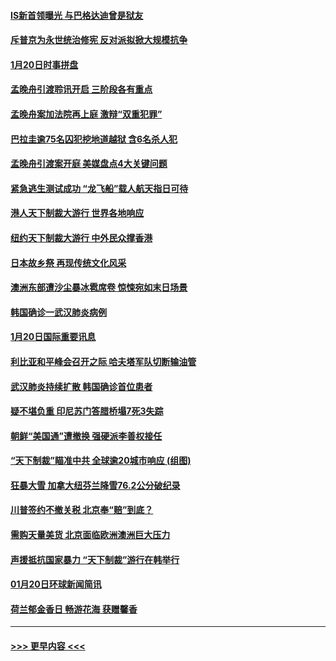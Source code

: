 #### [IS新首领曝光 与巴格达迪曾是狱友](../pages/prog202/a102757122.md?t=01211301) 
#### [斥普京为永世统治修宪 反对派拟掀大规模抗争](../pages/prog202/a102757022.md?t=01211301) 
#### [1月20日时事拼盘](../pages/prog202/a102757036.md?t=01211301) 
#### [孟晚舟引渡聆讯开启 三阶段各有重点](../pages/prog202/a102757006.md?t=01211301) 
#### [孟晚舟案加法院再上庭 激辩“双重犯罪”](../pages/prog202/a102756996.md?t=01211301) 
#### [巴拉圭逾75名囚犯挖地道越狱 含6名杀人犯](../pages/prog202/a102756968.md?t=01211301) 
#### [孟晚舟引渡案开庭 美媒盘点4大关键问题](../pages/prog202/a102756917.md?t=01211301) 
#### [紧急逃生测试成功 “龙飞船”载人航天指日可待](../pages/prog202/a102756957.md?t=01211301) 
#### [港人天下制裁大游行 世界各地响应](../pages/prog202/a102756878.md?t=01211301) 
#### [纽约天下制裁大游行 中外民众撑香港](../pages/prog202/a102756875.md?t=01211301) 
#### [日本故乡祭 再现传统文化风采](../pages/prog202/a102756778.md?t=01211301) 
#### [澳洲东部遭沙尘暴冰雹席卷 惊悚宛如末日场景](../pages/prog202/a102756630.md?t=01211301) 
#### [韩国确诊一武汉肺炎病例](../pages/prog202/a102756696.md?t=01211301) 
#### [1月20日国际重要讯息](../pages/prog202/a102756640.md?t=01211301) 
#### [利比亚和平峰会召开之际 哈夫塔军队切断输油管](../pages/prog202/a102756580.md?t=01211301) 
#### [武汉肺炎持续扩散 韩国确诊首位患者](../pages/prog202/a102756566.md?t=01211301) 
#### [疑不堪负重 印尼苏门答腊桥塌7死3失踪](../pages/prog202/a102756559.md?t=01211301) 
#### [朝鲜“美国通”遭撤换 强硬派李善权接任](../pages/prog202/a102756380.md?t=01211301) 
#### [“天下制裁”瞄准中共 全球逾20城市响应 (组图)](../pages/prog202/a102756496.md?t=01211301) 
#### [狂暴大雪 加拿大纽芬兰降雪76.2公分破纪录](../pages/prog202/a102756447.md?t=01211301) 
#### [川普签约不撤关税 北京奉“赔”到底？](../pages/prog202/a102756354.md?t=01211301) 
#### [需购天量美货 北京面临欧洲澳洲巨大压力](../pages/prog202/a102756304.md?t=01211301) 
#### [声援抵抗国家暴力 “天下制裁”游行在韩举行](../pages/prog202/a102756254.md?t=01211301) 
#### [01月20日环球新闻简讯](../pages/prog202/a102756238.md?t=01211301) 
#### [荷兰郁金香日 畅游花海 获赠馨香](../pages/prog202/a102756214.md?t=01211301) 

----
#### [ >>> 更早内容 <<< ](../indexes/prog202-earlier.md)
